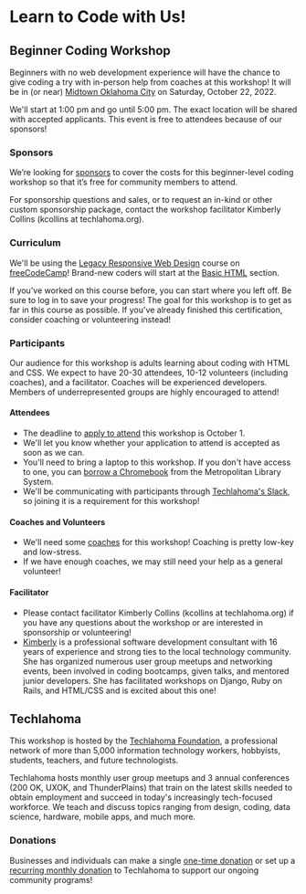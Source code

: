 # Learn to Code with Us!

## Beginner Coding Workshop

Beginners with no web development experience will have the chance to give coding a try with in-person help from coaches at this workshop! It will be in (or near) [Midtown Oklahoma City](https://goo.gl/maps/pdG5ZD7d5cAXJEF48) on Saturday, October 22, 2022. 

We'll start at 1:00 pm and go until 5:00 pm. The exact location will be shared with accepted applicants. This event is free to attendees because of our sponsors!

### Sponsors

We’re looking for [sponsors](https://docs.google.com/document/d/1l3QvZ0DInVqpiKFsdw4L3ZinT-J4m_wL6JDDRx0uv44/) to cover the costs for this beginner-level coding workshop so that it’s free for community members to attend.

For sponsorship questions and sales, or to request an in-kind or other custom sponsorship package, contact the workshop facilitator Kimberly Collins (kcollins at techlahoma.org).

### Curriculum
We'll be using the [Legacy Responsive Web Design](https://www.freecodecamp.org/learn/responsive-web-design/) course on [freeCodeCamp](https://www.freecodecamp.org/)! Brand-new coders will start at the [Basic HTML](https://www.freecodecamp.org/learn/responsive-web-design/#basic-html-and-html5) section. 

If you've worked on this course before, you can start where you left off. Be sure to log in to save your progress! The goal for this workshop is to get as far in this course as possible. If you've already finished this certification, consider coaching or volunteering instead!

### Participants

Our audience for this workshop is adults learning about coding with HTML and CSS. We expect to have 20-30 attendees, 10-12 volunteers (including coaches), and a facilitator. Coaches will be experienced developers. Members of underrepresented groups are highly encouraged to attend!

#### Attendees
* The deadline to [apply to attend](https://forms.gle/zwhcyCNG3WXxtbYo6) this workshop is October 1.
* We'll let you know whether your application to attend is accepted as soon as we can.
* You'll need to bring a laptop to this workshop. If you don't have access to one, you can [borrow a Chromebook](https://www.metrolibrary.org/discover/technology#computers) from the Metropolitan Library System.
* We'll be communicating with participants through [Techlahoma's Slack](https://fccokc.com/slack), so joining it is a requirement for this workshop!

#### Coaches and Volunteers
* We'll need some [coaches](https://forms.gle/PPyB5aY3EwwHvdkm6) for this workshop! Coaching is pretty low-key and low-stress.
* If we have enough coaches, we may still need your help as a general volunteer!

#### Facilitator
* Please contact facilitator Kimberly Collins (kcollins at techlahoma.org) if you have any questions about the workshop or are interested in sponsorship or volunteering!
* [Kimberly](https://www.linkedin.com/in/collins-kimberly/) is a professional software development consultant with 16 years of experience and strong ties to the local technology community. She has organized numerous user group meetups and networking events, been involved in coding bootcamps, given talks, and mentored junior developers. She has facilitated workshops on Django, Ruby on Rails, and HTML/CSS and is excited about this one!

## Techlahoma
This workshop is hosted by the [Techlahoma Foundation](https://www.techlahoma.org/), a professional network of more than 5,000 information technology workers, hobbyists, students, teachers, and future technologists. 

Techlahoma hosts monthly user group meetups and 3 annual conferences (200 OK, UXOK, and ThunderPlains) that train on the latest skills needed to obtain employment and succeed in today's increasingly tech-focused workforce. We teach and discuss topics ranging from design, coding, data science, hardware, mobile apps, and much more.

### Donations

Businesses and individuals can make a single [one-time donation](https://techlahoma.app.neoncrm.com/np/clients/techlahoma/donation.jsp?campaign=8) or set up a [recurring monthly donation](https://techlahoma.z2systems.com/donation.jsp?campaign=19) to Techlahoma to support our ongoing community programs!
